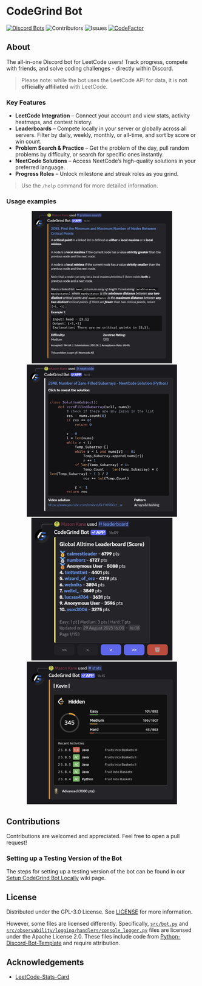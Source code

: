 # CodeGrind Bot

[![Discord Bots](https://top.gg/api/widget/servers/1059122559066570885.svg)](https://top.gg/bot/1059122559066570885) ![Contributors](https://img.shields.io/github/contributors/CodeGrind-Team/CodeGrind-Bot?color=dark-green) ![Issues](https://img.shields.io/github/issues/CodeGrind-Team/CodeGrind-Bot) [![CodeFactor](https://www.codefactor.io/repository/github/codegrind-team/codegrind-bot/badge)](https://www.codefactor.io/repository/github/codegrind-team/codegrind-bot)


## About

The all-in-one Discord bot for LeetCode users!
Track progress, compete with friends, and solve coding challenges - directly within Discord.

> Please note: while the bot uses the LeetCode API for data, it is **not officially affiliated** with LeetCode.

### Key Features

* **LeetCode Integration** – Connect your account and view stats, activity heatmaps, and contest history.
* **Leaderboards** – Compete locally in your server or globally across all servers. Filter by daily, weekly, monthly, or all-time, and sort by score or win count.
* **Problem Search & Practice** – Get the problem of the day, pull random problems by difficulty, or search for specific ones instantly.
* **NeetCode Solutions** – Access NeetCode’s high-quality solutions in your preferred language.
* **Progress Roles** – Unlock milestone and streak roles as you grind.

> Use the `/help` command for more detailed information.

### Usage examples

<div align="center">
    <div>
        <img src="docs/images/2025_08_29_command_problemsearch_q2058_unspoilered.png" height="400">
        <img src="docs/images/2025_08_29_command_neetcode_q2348_unspoilered.png" height="400">
    </div>
    <div>
        <img src="docs/images/2025_08_29_command_leaderboard_global_alltime_p1.png" height="375">
        <img src="docs/images/2025_08_29_command_stats_hidden.png" height="375">
    </div>
</div>

## Contributions

Contributions are welcomed and appreciated. Feel free to open a pull request!

### Setting up a Testing Version of the Bot

The steps for setting up a testing version of the bot can be found in our [Setup CodeGrind Bot Locally](https://github.com/CodeGrind-Team/CodeGrind-Bot/wiki/Setup-CodeGrind-Bot-Locally) wiki page.

## License

Distributed under the GPL-3.0 License. See [LICENSE](/LICENSE) for more information.

However, some files are licensed differently. Specifically, [`src/bot.py`](/src/bot.py) and [`src/observability/logging/handlers/console_logger.py`](/src/observability/logging/handlers/console_logger.py) files are licensed under the Apache License 2.0. These files include code from [Python-Discord-Bot-Template](https://github.com/kkrypt0nn/Python-Discord-Bot-Template) and require attribution.

## Acknowledgements

* [LeetCode-Stats-Card](https://github.com/JacobLinCool/LeetCode-Stats-Card)